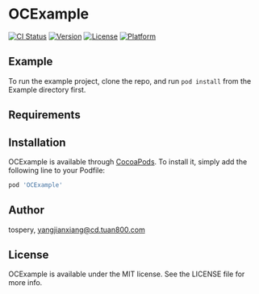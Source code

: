 # OCExample

[![CI Status](https://img.shields.io/travis/tospery/OCExample.svg?style=flat)](https://travis-ci.org/tospery/OCExample)
[![Version](https://img.shields.io/cocoapods/v/OCExample.svg?style=flat)](https://cocoapods.org/pods/OCExample)
[![License](https://img.shields.io/cocoapods/l/OCExample.svg?style=flat)](https://cocoapods.org/pods/OCExample)
[![Platform](https://img.shields.io/cocoapods/p/OCExample.svg?style=flat)](https://cocoapods.org/pods/OCExample)

## Example

To run the example project, clone the repo, and run `pod install` from the Example directory first.

## Requirements

## Installation

OCExample is available through [CocoaPods](https://cocoapods.org). To install
it, simply add the following line to your Podfile:

```ruby
pod 'OCExample'
```

## Author

tospery, yangjianxiang@cd.tuan800.com

## License

OCExample is available under the MIT license. See the LICENSE file for more info.
